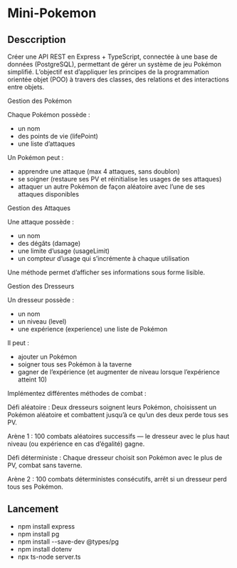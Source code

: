 # Mini-Pokemon

## Desccription

Créer une API REST en Express + TypeScript, connectée à une base de données (PostgreSQL), permettant de gérer un système de jeu Pokémon simplifié.
L’objectif est d’appliquer les principes de la programmation orientée objet (POO) à travers des classes, des relations et des interactions entre objets.

Gestion des Pokémon

Chaque Pokémon possède :

- un nom
- des points de vie (lifePoint)
- une liste d’attaques

Un Pokémon peut :

- apprendre une attaque (max 4 attaques, sans doublon)
- se soigner (restaure ses PV et réinitialise les usages de ses attaques)
- attaquer un autre Pokémon de façon aléatoire avec l’une de ses attaques disponibles

Gestion des Attaques

Une attaque possède :

- un nom
- des dégâts (damage)
- une limite d’usage (usageLimit)
- un compteur d’usage qui s’incrémente à chaque utilisation

Une méthode permet d’afficher ses informations sous forme lisible.

Gestion des Dresseurs

Un dresseur possède :

- un nom
- un niveau (level)
- une expérience (experience)
  une liste de Pokémon

Il peut :

- ajouter un Pokémon
- soigner tous ses Pokémon à la taverne
- gagner de l’expérience (et augmenter de niveau lorsque l’expérience atteint 10)

Implémentez différentes méthodes de combat :

Défi aléatoire :
Deux dresseurs soignent leurs Pokémon, choisissent un Pokémon aléatoire et combattent jusqu’à ce qu’un des deux perde tous ses PV.

Arène 1 :
100 combats aléatoires successifs — le dresseur avec le plus haut niveau (ou expérience en cas d’égalité) gagne.

Défi déterministe :
Chaque dresseur choisit son Pokémon avec le plus de PV, combat sans taverne.

Arène 2 :
100 combats déterministes consécutifs, arrêt si un dresseur perd tous ses Pokémon.

## Lancement

- npm install express
- npm install pg
- npm install --save-dev @types/pg
- npm install dotenv
- npx ts-node server.ts
